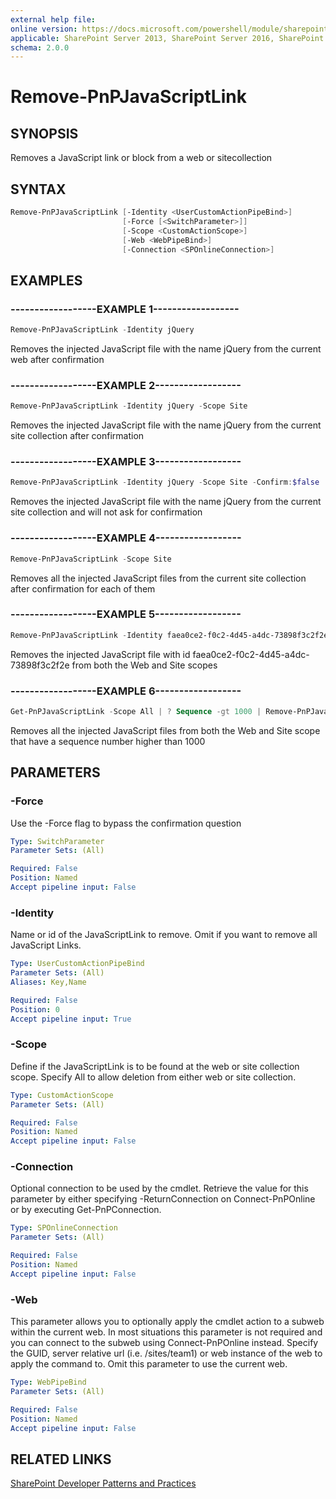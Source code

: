 ```yaml
---
external help file:
online version: https://docs.microsoft.com/powershell/module/sharepoint-pnp/remove-pnpjavascriptlink
applicable: SharePoint Server 2013, SharePoint Server 2016, SharePoint Server 2019, SharePoint Online
schema: 2.0.0
---
```


# Remove-PnPJavaScriptLink

## SYNOPSIS
Removes a JavaScript link or block from a web or sitecollection

## SYNTAX 

```powershell
Remove-PnPJavaScriptLink [-Identity <UserCustomActionPipeBind>]
                         [-Force [<SwitchParameter>]]
                         [-Scope <CustomActionScope>]
                         [-Web <WebPipeBind>]
                         [-Connection <SPOnlineConnection>]
```

## EXAMPLES

### ------------------EXAMPLE 1------------------
```powershell
Remove-PnPJavaScriptLink -Identity jQuery
```

Removes the injected JavaScript file with the name jQuery from the current web after confirmation

### ------------------EXAMPLE 2------------------
```powershell
Remove-PnPJavaScriptLink -Identity jQuery -Scope Site
```

Removes the injected JavaScript file with the name jQuery from the current site collection after confirmation

### ------------------EXAMPLE 3------------------
```powershell
Remove-PnPJavaScriptLink -Identity jQuery -Scope Site -Confirm:$false
```

Removes the injected JavaScript file with the name jQuery from the current site collection and will not ask for confirmation

### ------------------EXAMPLE 4------------------
```powershell
Remove-PnPJavaScriptLink -Scope Site
```

Removes all the injected JavaScript files from the current site collection after confirmation for each of them

### ------------------EXAMPLE 5------------------
```powershell
Remove-PnPJavaScriptLink -Identity faea0ce2-f0c2-4d45-a4dc-73898f3c2f2e -Scope All
```

Removes the injected JavaScript file with id faea0ce2-f0c2-4d45-a4dc-73898f3c2f2e from both the Web and Site scopes

### ------------------EXAMPLE 6------------------
```powershell
Get-PnPJavaScriptLink -Scope All | ? Sequence -gt 1000 | Remove-PnPJavaScriptLink
```

Removes all the injected JavaScript files from both the Web and Site scope that have a sequence number higher than 1000

## PARAMETERS

### -Force
Use the -Force flag to bypass the confirmation question

```yaml
Type: SwitchParameter
Parameter Sets: (All)

Required: False
Position: Named
Accept pipeline input: False
```

### -Identity
Name or id of the JavaScriptLink to remove. Omit if you want to remove all JavaScript Links.

```yaml
Type: UserCustomActionPipeBind
Parameter Sets: (All)
Aliases: Key,Name

Required: False
Position: 0
Accept pipeline input: True
```

### -Scope
Define if the JavaScriptLink is to be found at the web or site collection scope. Specify All to allow deletion from either web or site collection.

```yaml
Type: CustomActionScope
Parameter Sets: (All)

Required: False
Position: Named
Accept pipeline input: False
```

### -Connection
Optional connection to be used by the cmdlet. Retrieve the value for this parameter by either specifying -ReturnConnection on Connect-PnPOnline or by executing Get-PnPConnection.

```yaml
Type: SPOnlineConnection
Parameter Sets: (All)

Required: False
Position: Named
Accept pipeline input: False
```

### -Web
This parameter allows you to optionally apply the cmdlet action to a subweb within the current web. In most situations this parameter is not required and you can connect to the subweb using Connect-PnPOnline instead. Specify the GUID, server relative url (i.e. /sites/team1) or web instance of the web to apply the command to. Omit this parameter to use the current web.

```yaml
Type: WebPipeBind
Parameter Sets: (All)

Required: False
Position: Named
Accept pipeline input: False
```

## RELATED LINKS

[SharePoint Developer Patterns and Practices](https://aka.ms/sppnp)